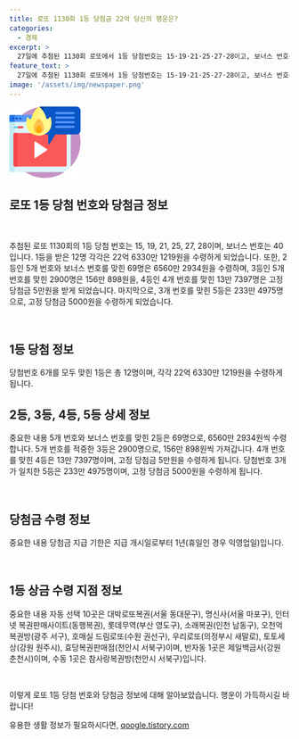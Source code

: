 ```yaml
---
title: 로또 1130회 1등 당첨금 22억 당신의 행운은?
categories:
  - 경제
excerpt: >
  27일에 추첨된 1130회 로또에서 1등 당첨번호는 15·19·21·25·27·28이고, 보너스 번호는 40이다. 1등 12명은 각각 22억 6330만 1219원을 받으며, 2등 69명은 6560만 2934원, 3등 2900명은 156만 898원, 4등 13만 7397명은 고정 5만원을 수령한다. 5등은 233만 4975명이고, 1등 배출점은 자동 10곳, 반자동 1곳, 수동 1곳이다.
feature_text: >
  27일에 추첨된 1130회 로또에서 1등 당첨번호는 15·19·21·25·27·28이고, 보너스 번호는 40이다. 1등 12명은 각각 22억 6330만 1219원을 받으며, 2등 69명은 6560만 2934원, 3등 2900명은 156만 898원, 4등 13만 7397명은 고정 5만원을 수령한다. 5등은 233만 4975명이고, 1등 배출점은 자동 10곳, 반자동 1곳, 수동 1곳이다.
image: '/assets/img/newspaper.png'
---
```


<p><img src="/assets/img/news.png" alt="rentncar 속보" /></p>

<h2>로또 1등 당첨 번호와 당첨금 정보</h2>

<p data-ke-size="size16">&nbsp;</p>

<p>추첨된 로또 1130회의 1등 당첨 번호는 15, 19, 21, 25, 27, 28이며, 보너스 번호는 40입니다. 1등을 받은 12명 각각은 22억 6330만 1219원을 수령하게 되었습니다. 또한, 2등인 5개 번호와 보너스 번호를 맞힌 69명은 6560만 2934원을 수령하며, 3등인 5개 번호를 맞힌 2900명은 156만 898원을, 4등인 4개 번호를 맞힌 13만 7397명은 고정 당첨금 5만원을 받게 되었습니다. 마지막으로, 3개 번호를 맞힌 5등은 233만 4975명으로, 고정 당첨금 5000원을 수령하게 되었습니다.</p>

<p data-ke-size="size16">&nbsp;</p>

<h2 data-ke-size="size26">1등 당첨 정보</h2>

<p>당첨번호 6개를 모두 맞힌 1등은 총 12명이며, 각각 22억 6330만 1219원을 수령하게 됩니다.</p>

<h2 data-ke-size="size26">2등, 3등, 4등, 5등 상세 정보</h2>

<p>중요한 내용
5개 번호와 보너스 번호를 맞힌 2등은 69명으로, 6560만 2934원씩 수령합니다. 5개 번호를 적중한 3등은 2900명으로, 156만 898원씩 가져갑니다. 4개 번호를 맞힌 4등은 13만 7397명이며, 고정 당첨금 5만원을 수령하게 됩니다. 당첨번호 3개가 일치한 5등은 233만 4975명이며, 고정 당첨금 5000원을 수령하게 됩니다.</p>

<p data-ke-size="size16">&nbsp;</p>

<h2 data-ke-size="size26">당첨금 수령 정보</h2>

<p>중요한 내용
당첨금 지급 기한은 지급 개시일로부터 1년(휴일인 경우 익영업일)입니다.</p>

<p data-ke-size="size16">&nbsp;</p>

<h2 data-ke-size="size26">1등 상금 수령 지점 정보</h2>

<p>중요한 내용
자동 선택 10곳은 대박로또복권(서울 동대문구), 명신사(서울 마포구), 인터넷 복권판매사이트(동행복권), 롯데무역(부산 영도구), 소래복권(인천 남동구), 오천억복권방(광주 서구), 호매실 드림로또(수원 권선구), 우리로또(의정부시 새말로), 토토세상(강원 원주시), 효당복권판매점(천안시 서북구)이며, 반자동 1곳은 제일백금사(강원 춘천시)이며, 수동 1곳은 참사랑복권방(천안시 서북구)입니다.</p>

<p data-ke-size="size16">&nbsp;</p>

<p>이렇게 로또 1등 당첨 번호와 당첨금 정보에 대해 알아보았습니다. 행운이 가득하시길 바랍니다!</p>
유용한 생활 정보가 필요하시다면, <a href="https://qoogle.tistory.com" rel="dofollow">qoogle.tistory.com</a>


